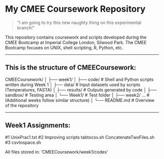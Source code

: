 # My CMEE Coursework Repository
> "I am going to try this new naughty thing on this experimental branch!"

This repository contains coursework and scripts developed during the CMEE Bootcamp at Imperial College London, Silwood Park.
The CMEE Bootcamp focuses on UNIX, shell scripting, R, Python, etc.

---

## This is the structure of CMEECoursework:

CMEECoursework/
│
├── week1/
│ ├── code/ # Shell and Python scripts written during Week 1
│ ├── data/ # Input datasets used by scripts (Temperatures, FASTA)
│ ├── results/ # Outputs generated by code
│ ├── sandbox/ # Testing area
│ └── Week1/ # Test folder
│
├── week2/ … # (Additional weeks follow similar structure)
│
└── README.md # Overview of the repository

---

## Week1 Assignments:

#1 UnixPrac1.txt
#2 Improving scripts
    tabtocsv.sh
    ConcatenateTwoFiles.sh
#3 csvtospace.sh

All files stored in:
'CMEECoursework/week1/codes'